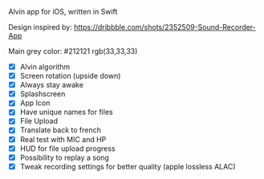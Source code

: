 Alvin app for iOS, written in Swift

Design inspired by: https://dribbble.com/shots/2352509-Sound-Recorder-App

Main grey color: #212121 rgb(33,33,33)

- [x] Alvin algorithm
- [x] Screen rotation (upside down) 
- [x] Always stay awake
- [x] Splashscreen
- [x] App Icon
- [x] Have unique names for files
- [x] File Upload
- [x] Translate back to french
- [x] Real test with MIC and HP
- [x] HUD for file upload progress
- [x] Possibility to replay a song
- [x] Tweak recording settings for better quality (apple lossless ALAC)
